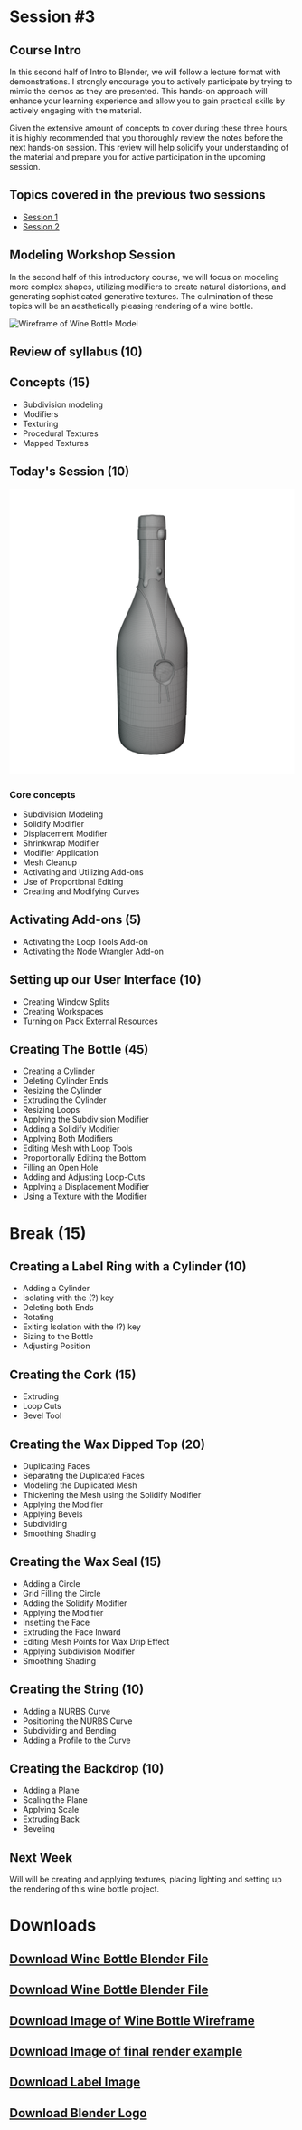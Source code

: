 # Session #3

## Course Intro

In this second half of Intro to Blender, we will follow a lecture format with demonstrations. I strongly encourage you to actively participate by trying to mimic the demos as they are presented. This hands-on approach will enhance your learning experience and allow you to gain practical skills by actively engaging with the material. 

Given the extensive amount of concepts to cover during these three hours, it is highly recommended that you thoroughly review the notes before the next hands-on session. This review will help solidify your understanding of the material and prepare you for active participation in the upcoming session.

## Topics covered in the previous two sessions

- [Session 1](Session1.md)
- [Session 2](Session2.md)

## Modeling Workshop Session

In the second half of this introductory course, we will focus on modeling more complex shapes, utilizing modifiers to create natural distortions, and generating sophisticated generative textures. The culmination of these topics will be an aesthetically pleasing rendering of a wine bottle.

![Wireframe of Wine Bottle Model](img/WineBottleRender.png "Wireframe of Wine Bottle Model")

## Review of syllabus (10)

## Concepts (15)

- Subdivision modeling
- Modifiers
- Texturing
- Procedural Textures
- Mapped Textures

## Today's Session (10)

![Wireframe of Wine Bottle Model](img/WineBottleWire.png "Wireframe of Wine Bottle Model")

### Core concepts

- Subdivision Modeling
- Solidify Modifier
- Displacement Modifier
- Shrinkwrap Modifier
- Modifier Application 
- Mesh Cleanup
- Activating and Utilizing Add-ons
- Use of Proportional Editing
- Creating and Modifying Curves

## Activating Add-ons (5)

- Activating the Loop Tools Add-on
- Activating the Node Wrangler Add-on

## Setting up our User Interface (10)

- Creating Window Splits
- Creating Workspaces
- Turning on Pack External Resources

## Creating The Bottle (45)

- Creating a Cylinder
- Deleting Cylinder Ends
- Resizing the Cylinder
- Extruding the Cylinder
- Resizing Loops
- Applying the Subdivision Modifier
- Adding a Solidify Modifier
- Applying Both Modifiers
- Editing Mesh with Loop Tools
- Proportionally Editing the Bottom
- Filling an Open Hole
- Adding and Adjusting Loop-Cuts
- Applying a Displacement Modifier
- Using a Texture with the Modifier

# Break (15)

## Creating a Label Ring with a Cylinder (10)

- Adding a Cylinder
- Isolating with the (?) key
- Deleting both Ends
- Rotating
- Exiting Isolation with the (?) key
- Sizing to the Bottle
- Adjusting Position

## Creating the Cork (15)

- Extruding
- Loop Cuts
- Bevel Tool

## Creating the Wax Dipped Top (20)

- Duplicating Faces
- Separating the Duplicated Faces
- Modeling the Duplicated Mesh
- Thickening the Mesh using the Solidify Modifier
- Applying the Modifier
- Applying Bevels
- Subdividing
- Smoothing Shading

## Creating the Wax Seal (15)

- Adding a Circle
- Grid Filling the Circle
- Adding the Solidify Modifier
- Applying the Modifier
- Insetting the Face
- Extruding the Face Inward
- Editing Mesh Points for Wax Drip Effect
- Applying Subdivision Modifier
- Smoothing Shading

## Creating the String (10)

- Adding a NURBS Curve
- Positioning the NURBS Curve
- Subdividing and Bending
- Adding a Profile to the Curve

## Creating the Backdrop (10)

- Adding a Plane
- Scaling the Plane
- Applying Scale
- Extruding Back
- Beveling

## Next Week

Will will be creating and applying textures, placing lighting and setting up the rendering of this wine bottle project. 

# Downloads

## [Download Wine Bottle Blender File](dl/WineBottle/WineBottleModellingDemo.blend)
## [Download Wine Bottle Blender File](dl/WineBottle/WineBottle.blend)
## [Download Image of Wine Bottle Wireframe](dl/WineBottle/WineBottleWire.png)
## [Download Image of final render example](dl/WineBottle/WineBottleRender.png)
## [Download Label Image](dl/WineBottle/Label.png)
## [Download Blender Logo](dl/WineBottle/BlenderLogo.png)


